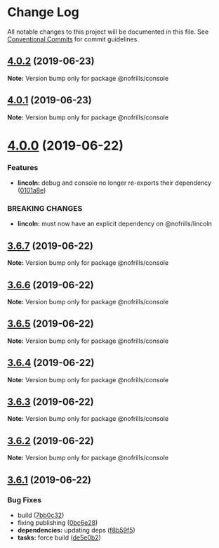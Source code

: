 # Change Log

All notable changes to this project will be documented in this file.
See [Conventional Commits](https://conventionalcommits.org) for commit guidelines.

## [4.0.2](https://github.com/nativecode-dev/nofrills/compare/@nofrills/console@4.0.1...@nofrills/console@4.0.2) (2019-06-23)

**Note:** Version bump only for package @nofrills/console





## [4.0.1](https://github.com/nativecode-dev/nofrills/compare/@nofrills/console@3.6.5...@nofrills/console@4.0.1) (2019-06-23)

**Note:** Version bump only for package @nofrills/console





# [4.0.0](https://github.com/nativecode-dev/nofrills/compare/@nofrills/console@3.6.7...@nofrills/console@4.0.0) (2019-06-22)


### Features

* **lincoln:** debug and console no longer re-exports their dependency ([0101a8e](https://github.com/nativecode-dev/nofrills/commit/0101a8e))


### BREAKING CHANGES

* **lincoln:** must now have an explicit dependency on @nofrills/lincoln





## [3.6.7](https://github.com/nativecode-dev/nofrills/compare/@nofrills/console@3.6.6...@nofrills/console@3.6.7) (2019-06-22)

**Note:** Version bump only for package @nofrills/console





## [3.6.6](https://github.com/nativecode-dev/nofrills/compare/@nofrills/console@3.6.5...@nofrills/console@3.6.6) (2019-06-22)

**Note:** Version bump only for package @nofrills/console





## [3.6.5](https://github.com/nativecode-dev/nofrills/compare/@nofrills/console@3.6.2...@nofrills/console@3.6.5) (2019-06-22)

**Note:** Version bump only for package @nofrills/console





## [3.6.4](https://github.com/nativecode-dev/nofrills/compare/@nofrills/console@3.6.3...@nofrills/console@3.6.4) (2019-06-22)

**Note:** Version bump only for package @nofrills/console





## [3.6.3](https://github.com/nativecode-dev/nofrills/compare/@nofrills/console@3.6.2...@nofrills/console@3.6.3) (2019-06-22)

**Note:** Version bump only for package @nofrills/console





## [3.6.2](https://github.com/nativecode-dev/nofrills/compare/@nofrills/console@3.6.1...@nofrills/console@3.6.2) (2019-06-22)

**Note:** Version bump only for package @nofrills/console





## [3.6.1](https://github.com/nativecode-dev/nofrills/compare/@nofrills/console@3.6.0...@nofrills/console@3.6.1) (2019-06-22)


### Bug Fixes

* build ([7bb0c32](https://github.com/nativecode-dev/nofrills/commit/7bb0c32))
* fixing publishing ([0bc6e28](https://github.com/nativecode-dev/nofrills/commit/0bc6e28))
* **dependencies:** updating deps ([f8b59f5](https://github.com/nativecode-dev/nofrills/commit/f8b59f5))
* **tasks:** force build ([de5e0b2](https://github.com/nativecode-dev/nofrills/commit/de5e0b2))
